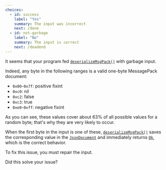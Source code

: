 ```yaml
---
choices:
  - id: success
    label: "Yes"
    summary: The input was incorrect
    next: /done
  - id: not-garbage
    label: "No"
    summary: The input is correct
    next: /deadend
---
```


It seems that your program fed [`deserializeMsgPack()`](/v6/api/msgpack/deserializemsgpack/) with garbage input.

Indeed, any byte in the following ranges is a valid one-byte MessagePack document:

* `0x00`-`0x7f`: positive fixint
* `0xc0`: nil
* `0xc2`: false
* `0xc3`: true
* `0xe0`-`0xff`: negative fixint

As you can see, these values cover about 63% of all possible values for a random byte; that's why they are very likely to occur.

When the first byte in the input is one of these, [`deserializeMsgPack()`](/v6/api/msgpack/deserializemsgpack) saves the corresponding value in the [`JsonDocument`](/v6/api/jsondocument/) and immediately returns [`Ok`](/v6/api/misc/deserializationerror/#ok), which is the correct behavior.

To fix this issue, you must repair the input.

Did this solve your issue?
